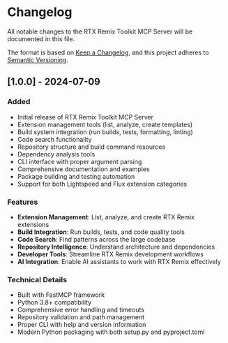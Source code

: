 # Changelog

All notable changes to the RTX Remix Toolkit MCP Server will be documented in this file.

The format is based on [Keep a Changelog](https://keepachangelog.com/en/1.0.0/),
and this project adheres to [Semantic Versioning](https://semver.org/spec/v2.0.0.html).

## [1.0.0] - 2024-07-09

### Added
- Initial release of RTX Remix Toolkit MCP Server
- Extension management tools (list, analyze, create templates)
- Build system integration (run builds, tests, formatting, linting)
- Code search functionality
- Repository structure and build command resources
- Dependency analysis tools
- CLI interface with proper argument parsing
- Comprehensive documentation and examples
- Package building and testing automation
- Support for both Lightspeed and Flux extension categories

### Features
- **Extension Management**: List, analyze, and create RTX Remix extensions
- **Build Integration**: Run builds, tests, and code quality tools
- **Code Search**: Find patterns across the large codebase  
- **Repository Intelligence**: Understand architecture and dependencies
- **Developer Tools**: Streamline RTX Remix development workflows
- **AI Integration**: Enable AI assistants to work with RTX Remix effectively

### Technical Details
- Built with FastMCP framework
- Python 3.8+ compatibility
- Comprehensive error handling and timeouts
- Repository validation and path management
- Proper CLI with help and version information
- Modern Python packaging with both setup.py and pyproject.toml

